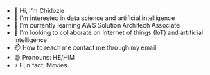 - 👋 Hi, I’m Chidozie
- 👀 I’m interested in data science and artificial intelligence
- 🌱 I’m currently learning AWS Solution Architech Associate
- 💞️ I’m looking to collaborate on Internet of things (IoT) and artificial Intelligence
- 📫 How to reach me contact me through my email
- 😄 Pronouns: HE/HIM
- ⚡ Fun fact: Movies

<!---
chido10/chido10 is a ✨ special ✨ repository because its `README.md` (this file) appears on your GitHub profile.
You can click the Preview link to take a look at your changes.
--->
